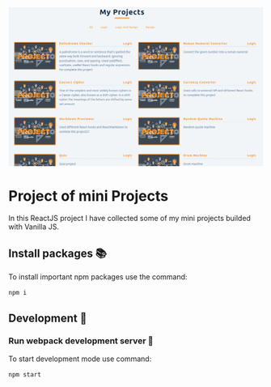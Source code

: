 ![Screenshot of ProjectOfProjects App](https://github.com/RomanDorosh/mini-projects-ReactJS/blob/main/src/assets/images/ProjectOfProjects.png)

# Project of mini Projects
In this ReactJS project I have collected some of my mini projects builded with Vanilla JS.

## Install packages :books:
To install important npm packages use the command:
```javascript
npm i
```
## Development :construction_worker:
### Run webpack development server :construction:
To start development mode use command:
```javascript
npm start
```
